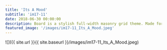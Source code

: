 ```yaml
---
title: 'Its A Mood'
subtitle: 'im17-11'
date: 2018-06-30 00:00:00
description: Board is a stylish full-width masonry grid theme. Made for designers, artists, photographers and developers to show off their best work.
featured_image: '/images/im17-11_Its_A_Mood.jpeg'
---
```


![]({{ site.url }}{{ site.baseurl }}/images/im17-11_Its_A_Mood.jpeg)


